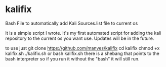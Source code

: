# kalifix
Bash File to automatically add Kali Sources.list file to current os

It is a simple script I wrote. It's my first automated script for adding the kali repository to the current os you want use.
Updates will be in the future.

to use just
git clone https://github.com/manves/kalifix
cd kalifix
chmod +x kalifix.sh ./kalifix.sh or bash kalifix.sh
there is a shebang that points to the bash interpreter so if you run it without the "bash" it will still run.

